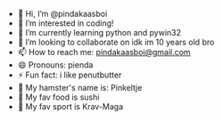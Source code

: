 - 👋 Hi, I’m @pindakaasboi
- 👀 I’m interested in coding!
- 🌱 I’m currently learning python and pywin32
- 💞️ I’m looking to collaborate on idk im 10 years old bro
- 📫 How to reach me: pindakaasboi@gmail.com
- 😄 Pronouns: pienda
- ⚡ Fun fact: i like penutbutter
- 🐹 My hamster's name is: Pinkeltje
- 🍣 My fav food is sushi
- 🥷 My fav sport is Krav-Maga
